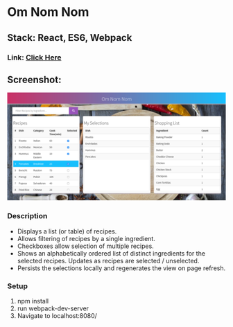 # Om Nom Nom

## Stack: React, ES6, Webpack

### Link: [Click Here](https://omnomnom.firebaseapp.com/)

## Screenshot:
<p align="center">
  <img src="/screenshots/screenshot1.png" width="600"/>
</p>

### Description
* Displays a list (or table) of recipes.
* Allows filtering of recipes by a single ingredient.
* Checkboxes allow selection of multiple recipes.
* Shows an alphabetically ordered list of distinct ingredients for the selected recipes. Updates as recipes are selected / unselected.
* Persists the selections locally and regenerates the view on page refresh.

### Setup
1. npm install
2. run webpack-dev-server
3. Navigate to localhost:8080/
